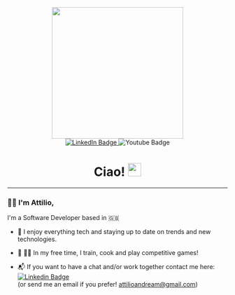 <div id="header" align="center">
  <img src="https://media4.giphy.com/media/VjAB0fOmK15Ze/giphy.gif?cid=ecf05e47tphujk2d0pfv7herm6lxxoyogmb93j9bxxv1fjmp&rid=giphy.gif&ct=g" width="300"/>


<div id="badges" >
  <a href="https://www.linkedin.com/in/attilio-marotta/">
    <img src="https://img.shields.io/badge/LinkedIn-blue?style=for-the-badge&logo=linkedin&logoColor=white" alt="LinkedIn Badge"/>
  </a>
  <a>
    <img src="https://img.shields.io/github/followers/attilioo?style=for-the-badge" alt="Youtube Badge"/>
  </a>
</div>
  <h1>
  Ciao!
  <img src="https://media.giphy.com/media/hvRJCLFzcasrR4ia7z/giphy.gif" width="30px"/>
</h1>
</div>

---

### :man_technologist: I'm Attilio,

I'm a Software Developer based in :uk:

- :seedling: I enjoy everything tech and staying up to date on trends and new technologies.

- 💪 👨‍🍳 In my free time, I train, cook and play competitive games!

- 📬 If you want to have a chat and/or work together contact me here: [![Linkedin Badge](https://img.shields.io/badge/-kakbar-blue?style=flat&logo=Linkedin&logoColor=white)](https://www.linkedin.com/in/attilio-marotta/) 
<br>(or send me an email if you prefer! attilioandream@gmail.com)
